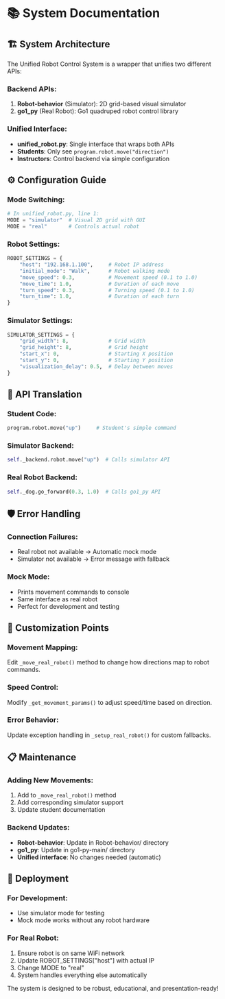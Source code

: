 # 📚 System Documentation

## 🏗️ **System Architecture**

The Unified Robot Control System is a wrapper that unifies two different APIs:

### **Backend APIs:**
1. **Robot-behavior** (Simulator): 2D grid-based visual simulator
2. **go1_py** (Real Robot): Go1 quadruped robot control library

### **Unified Interface:**
- **unified_robot.py**: Single interface that wraps both APIs
- **Students**: Only see `program.robot.move("direction")`
- **Instructors**: Control backend via simple configuration

## ⚙️ **Configuration Guide**

### **Mode Switching:**
```python
# In unified_robot.py, line 1:
MODE = "simulator"  # Visual 2D grid with GUI
MODE = "real"       # Controls actual robot
```

### **Robot Settings:**
```python
ROBOT_SETTINGS = {
    "host": "192.168.1.100",     # Robot IP address
    "initial_mode": "Walk",      # Robot walking mode
    "move_speed": 0.3,           # Movement speed (0.1 to 1.0)
    "move_time": 1.0,            # Duration of each move
    "turn_speed": 0.3,           # Turning speed (0.1 to 1.0)
    "turn_time": 1.0,            # Duration of each turn
}
```

### **Simulator Settings:**
```python
SIMULATOR_SETTINGS = {
    "grid_width": 8,             # Grid width
    "grid_height": 8,            # Grid height
    "start_x": 0,                # Starting X position
    "start_y": 0,                # Starting Y position
    "visualization_delay": 0.5,  # Delay between moves
}
```

## 🔄 **API Translation**

### **Student Code:**
```python
program.robot.move("up")     # Student's simple command
```

### **Simulator Backend:**
```python
self._backend.robot.move("up")  # Calls simulator API
```

### **Real Robot Backend:**
```python
self._dog.go_forward(0.3, 1.0)  # Calls go1_py API
```

## 🛡️ **Error Handling**

### **Connection Failures:**
- Real robot not available → Automatic mock mode
- Simulator not available → Error message with fallback

### **Mock Mode:**
- Prints movement commands to console
- Same interface as real robot
- Perfect for development and testing

## 🎯 **Customization Points**

### **Movement Mapping:**
Edit `_move_real_robot()` method to change how directions map to robot commands.

### **Speed Control:**
Modify `_get_movement_params()` to adjust speed/time based on direction.

### **Error Behavior:**
Update exception handling in `_setup_real_robot()` for custom fallbacks.

## 📋 **Maintenance**

### **Adding New Movements:**
1. Add to `_move_real_robot()` method
2. Add corresponding simulator support
3. Update student documentation

### **Backend Updates:**
- **Robot-behavior**: Update in Robot-behavior/ directory
- **go1_py**: Update in go1-py-main/ directory
- **Unified interface**: No changes needed (automatic)

## 🚀 **Deployment**

### **For Development:**
- Use simulator mode for testing
- Mock mode works without any robot hardware

### **For Real Robot:**
1. Ensure robot is on same WiFi network
2. Update ROBOT_SETTINGS["host"] with actual IP
3. Change MODE to "real"
4. System handles everything else automatically

The system is designed to be robust, educational, and presentation-ready!
